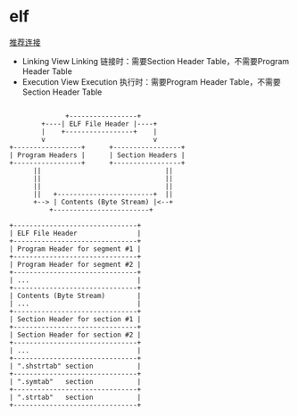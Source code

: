 # elf

[推荐连接](https://www.cnblogs.com/linhaostudy/p/8855238.html)

- Linking View
    Linking 链接时：需要Section Header Table，不需要Program Header Table
- Execution View
    Execution 执行时：需要Program Header Table，不需要Section Header Table

```shell

              +-----------------+
        +----| ELF File Header |----+
        |    +-----------------+    |
        v                           v
+-----------------+      +-----------------+
| Program Headers |      | Section Headers |
+-----------------+      +-----------------+
      ||                               ||
      ||                               ||
      ||                               ||
      ||   +------------------------+  ||
      +--> | Contents (Byte Stream) |<--+
          +------------------------+

+-------------------------------+
| ELF File Header               |
+-------------------------------+
| Program Header for segment #1 |
+-------------------------------+
| Program Header for segment #2 |
+-------------------------------+
| ...                           |
+-------------------------------+
| Contents (Byte Stream)        |
| ...                           |
+-------------------------------+
| Section Header for section #1 |
+-------------------------------+
| Section Header for section #2 |
+-------------------------------+
| ...                           |
+-------------------------------+
| ".shstrtab" section           |
+-------------------------------+
| ".symtab"   section           |
+-------------------------------+
| ".strtab"   section           |
+-------------------------------+
```
